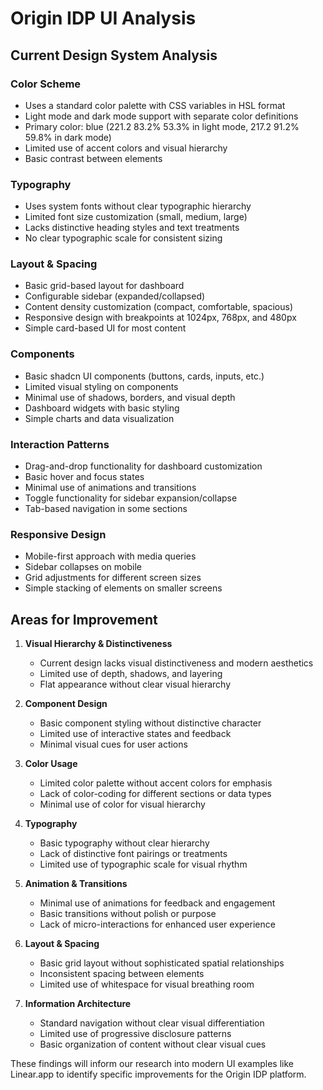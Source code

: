 # Origin IDP UI Analysis

## Current Design System Analysis

### Color Scheme
- Uses a standard color palette with CSS variables in HSL format
- Light mode and dark mode support with separate color definitions
- Primary color: blue (221.2 83.2% 53.3% in light mode, 217.2 91.2% 59.8% in dark mode)
- Limited use of accent colors and visual hierarchy
- Basic contrast between elements

### Typography
- Uses system fonts without clear typographic hierarchy
- Limited font size customization (small, medium, large)
- Lacks distinctive heading styles and text treatments
- No clear typographic scale for consistent sizing

### Layout & Spacing
- Basic grid-based layout for dashboard
- Configurable sidebar (expanded/collapsed)
- Content density customization (compact, comfortable, spacious)
- Responsive design with breakpoints at 1024px, 768px, and 480px
- Simple card-based UI for most content

### Components
- Basic shadcn UI components (buttons, cards, inputs, etc.)
- Limited visual styling on components
- Minimal use of shadows, borders, and visual depth
- Dashboard widgets with basic styling
- Simple charts and data visualization

### Interaction Patterns
- Drag-and-drop functionality for dashboard customization
- Basic hover and focus states
- Minimal use of animations and transitions
- Toggle functionality for sidebar expansion/collapse
- Tab-based navigation in some sections

### Responsive Design
- Mobile-first approach with media queries
- Sidebar collapses on mobile
- Grid adjustments for different screen sizes
- Simple stacking of elements on smaller screens

## Areas for Improvement

1. **Visual Hierarchy & Distinctiveness**
   - Current design lacks visual distinctiveness and modern aesthetics
   - Limited use of depth, shadows, and layering
   - Flat appearance without clear visual hierarchy

2. **Component Design**
   - Basic component styling without distinctive character
   - Limited use of interactive states and feedback
   - Minimal visual cues for user actions

3. **Color Usage**
   - Limited color palette without accent colors for emphasis
   - Lack of color-coding for different sections or data types
   - Minimal use of color for visual hierarchy

4. **Typography**
   - Basic typography without clear hierarchy
   - Lack of distinctive font pairings or treatments
   - Limited use of typographic scale for visual rhythm

5. **Animation & Transitions**
   - Minimal use of animations for feedback and engagement
   - Basic transitions without polish or purpose
   - Lack of micro-interactions for enhanced user experience

6. **Layout & Spacing**
   - Basic grid layout without sophisticated spatial relationships
   - Inconsistent spacing between elements
   - Limited use of whitespace for visual breathing room

7. **Information Architecture**
   - Standard navigation without clear visual differentiation
   - Limited use of progressive disclosure patterns
   - Basic organization of content without clear visual cues

These findings will inform our research into modern UI examples like Linear.app to identify specific improvements for the Origin IDP platform.
